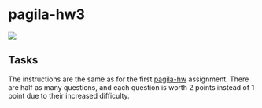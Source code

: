 # pagila-hw3
[![](https://github.com/dustin-lind/pagila-hw3/workflows/tests/badge.svg)](https://github.com/dustin-lind/pagila-hw3/actions?query=workflow%3Atests)

## Tasks

The instructions are the same as for the first [pagila-hw](https://github.com/mikeizbicki/pagila-hw) assignment.
There are half as many questions, and each question is worth 2 points instead of 1 point due to their increased difficulty.
